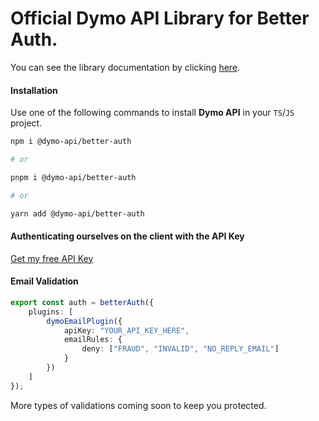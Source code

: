 # Official Dymo API Library for Better Auth.

You can see the library documentation by clicking [here](https://docs.tpeoficial.com/docs/dymo-api/getting-started/libraries?ch-pg=r-dm-node).

#### Installation

Use one of the following commands to install **Dymo API** in your `TS`/`JS` project.

```bash
npm i @dymo-api/better-auth

# or

pnpm i @dymo-api/better-auth

# or

yarn add @dymo-api/better-auth
```

#### Authenticating ourselves on the client with the API Key

[Get my free API Key](https://tpe.li/new-api-key?ch-pg=gh-dmapi-node-rd-step)

#### Email Validation

```ts
export const auth = betterAuth({
    plugins: [
	    dymoEmailPlugin({ 
            apiKey: "YOUR_API_KEY_HERE",
            emailRules: {
                deny: ["FRAUD", "INVALID", "NO_REPLY_EMAIL"]
			}
        })
    ]
});
```

More types of validations coming soon to keep you protected.